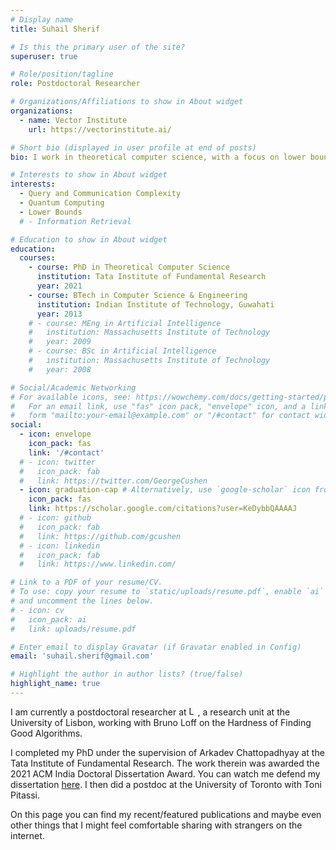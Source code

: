 ```yaml
---
# Display name
title: Suhail Sherif

# Is this the primary user of the site?
superuser: true

# Role/position/tagline
role: Postdoctoral Researcher

# Organizations/Affiliations to show in About widget
organizations:
  - name: Vector Institute
    url: https://vectorinstitute.ai/

# Short bio (displayed in user profile at end of posts)
bio: I work in theoretical computer science, with a focus on lower bounds in query and communication complexity.

# Interests to show in About widget
interests:
  - Query and Communication Complexity
  - Quantum Computing
  - Lower Bounds
  # - Information Retrieval

# Education to show in About widget
education:
  courses:
    - course: PhD in Theoretical Computer Science
      institution: Tata Institute of Fundamental Research
      year: 2021
    - course: BTech in Computer Science & Engineering
      institution: Indian Institute of Technology, Guwahati
      year: 2013
    # - course: MEng in Artificial Intelligence
    #   institution: Massachusetts Institute of Technology
    #   year: 2009
    # - course: BSc in Artificial Intelligence
    #   institution: Massachusetts Institute of Technology
    #   year: 2008

# Social/Academic Networking
# For available icons, see: https://wowchemy.com/docs/getting-started/page-builder/#icons
#   For an email link, use "fas" icon pack, "envelope" icon, and a link in the
#   form "mailto:your-email@example.com" or "/#contact" for contact widget.
social:
  - icon: envelope
    icon_pack: fas
    link: '/#contact'
  # - icon: twitter
  #   icon_pack: fab
  #   link: https://twitter.com/GeorgeCushen
  - icon: graduation-cap # Alternatively, use `google-scholar` icon from `ai` icon pack
    icon_pack: fas
    link: https://scholar.google.com/citations?user=KeDybbQAAAAJ
  # - icon: github
  #   icon_pack: fab
  #   link: https://github.com/gcushen
  # - icon: linkedin
  #   icon_pack: fab
  #   link: https://www.linkedin.com/

# Link to a PDF of your resume/CV.
# To use: copy your resume to `static/uploads/resume.pdf`, enable `ai` icons in `params.toml`,
# and uncomment the lines below.
# - icon: cv
#   icon_pack: ai
#   link: uploads/resume.pdf

# Enter email to display Gravatar (if Gravatar enabled in Config)
email: 'suhail.sherif@gmail.com'

# Highlight the author in author lists? (true/false)
highlight_name: true
---
```


I am currently a postdoctoral researcher at <a href="https://www.lasige.pt/"><img style="display:inline-block; height:1em; width:auto; margin-top: 0; margin-bottom: 0; transform:translate(0, -0.05em)" src="/uploads/lasige.png" title="LASIGE" alt="LASIGE"></a>, a research unit at the University of Lisbon, working with Bruno Loff on the Hardness of Finding Good Algorithms.

I completed my PhD under the supervision of Arkadev Chattopadhyay at the Tata Institute of Fundamental Research. The work therein was awarded the 2021 ACM India Doctoral Dissertation Award. You can watch me defend my dissertation <a href="https://www.youtube.com/watch?v=FTbAcwktBCQ">here</a>. I then did a postdoc at the University of Toronto with Toni Pitassi.<!--You can see an overview of the work in that dissertation in <a href="http://theresnoactuallinkbecausetherecordedvideomighthavebeenlost/">this talk</a>. -->

On this page you can find my recent/featured publications and maybe even other things that I might feel comfortable sharing with strangers on the internet.

<!-- Nelson Bighetti is a professor of artificial intelligence at the Stanford AI Lab. His research interests include distributed robotics, mobile computing and programmable matter. He leads the Robotic Neurobiology group, which develops self-reconfiguring robots, systems of self-organizing robots, and mobile sensor networks.

Lorem ipsum dolor sit amet, consectetur adipiscing elit. Sed neque elit, tristique placerat feugiat ac, facilisis vitae arcu. Proin eget egestas augue. Praesent ut sem nec arcu pellentesque aliquet. Duis dapibus diam vel metus tempus vulputate.

{{< icon name="download" pack="fas" >}} Download my {{< staticref "uploads/demo_resume.pdf" "newtab" >}}resumé{{< /staticref >}}. -->
